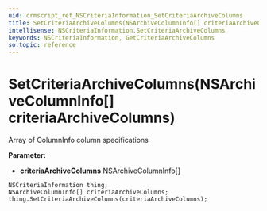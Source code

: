```yaml
---
uid: crmscript_ref_NSCriteriaInformation_SetCriteriaArchiveColumns
title: SetCriteriaArchiveColumns(NSArchiveColumnInfo[] criteriaArchiveColumns)
intellisense: NSCriteriaInformation.SetCriteriaArchiveColumns
keywords: NSCriteriaInformation, GetCriteriaArchiveColumns
so.topic: reference
---
```


# SetCriteriaArchiveColumns(NSArchiveColumnInfo[] criteriaArchiveColumns)

Array of ColumnInfo column specifications

**Parameter:** 
* **criteriaArchiveColumns** NSArchiveColumnInfo[]

```crmscript
NSCriteriaInformation thing;
NSArchiveColumnInfo[] criteriaArchiveColumns;
thing.SetCriteriaArchiveColumns(criteriaArchiveColumns);
```

